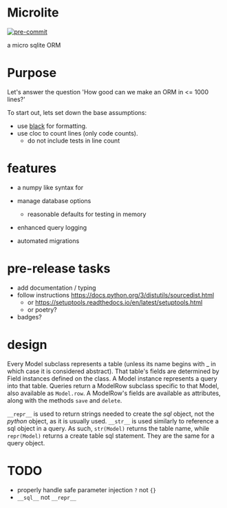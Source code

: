 # Microlite
[![pre-commit](https://img.shields.io/badge/pre--commit-enabled-brightgreen?logo=pre-commit&logoColor=white)](https://github.com/pre-commit/pre-commit)

a micro sqlite ORM

# Purpose
Let's answer the question 'How good can we make an ORM in <= 1000 lines?'


To start out, lets set down the base assumptions:
* use [black](https://pypi.org/project/black/) for formatting.
* use cloc to count lines (only code counts).
    * do not include tests in line count


# features
* a numpy like syntax for

* manage database options
    * reasonable defaults for testing in memory
* enhanced query logging
* automated migrations

# pre-release tasks
* add documentation / typing
* follow instructions https://docs.python.org/3/distutils/sourcedist.html
  * or https://setuptools.readthedocs.io/en/latest/setuptools.html
  * or poetry?
* badges?

# design
Every Model subclass represents a table (unless its name begins with _ in which case it is considered abstract).
That table's fields are determined by Field instances defined on the class.
A Model instance represents a query into that table.
Queries return a ModelRow subclass specific to that Model, also available as `Model.row`.
A ModelRow's fields are available as attributes, along with the methods `save` and `delete`.



`__repr__` is used to return strings needed to create the *sql* object, not the *python* object, as it is usually used.
`__str__` is used similarly to reference a sql object in a query. 
As such, `str(Model)` returns the table name, while `repr(Model)` returns a create table sql statement.
They are the same for a query object.

# TODO
* properly handle safe parameter injection `?` not `{}`
* `__sql__` not `__repr__`
